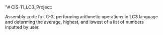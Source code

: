 "# CIS-11_LC3_Project:

Assembly code fo LC-3, performing arithmetic operations in LC3 language and determing the average, highest, and lowest of a list of numbers inputted by user.

